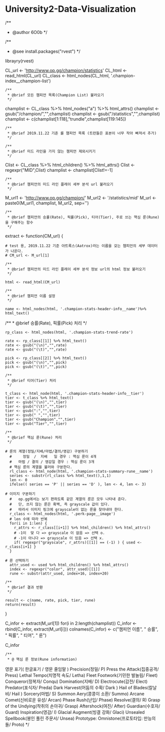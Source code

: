 # University2-Data-Visualization
/**
 * @author 6O0b
 */

/**
 * @see install.packages("rvest")
 */

librayry(rvest)

CL_url <- 'http://www.op.gg/champion/statistics'
CL_html <- read_html(CL_url)
CL_class <- html_nodes(CL_html, '.champion-index__champion-list')

 	/**
 	 * @brief 모든 챔피언 목록(Champion List) 불러오기 
 	 */  
  
champlist <- CL_class %>% html_nodes("a") %>% html_attrs()
champlist <- gsub("/champion/","",champlist)
champlist <- gsub("/statistics","",champlist)
champlist <- c(champlist[1:118],"trundle",champlist[119:145])

 	/**
 	 * @brief 2019.11.22 기준 롤 챔피언 목록 (트런들은 표본이 너무 작아 빠져서 추가)
 	 */
   
 	/**
 	 * @brief 미드 라인을 가지 않는 챔피언 제외시키기 
 	 */
    
Clist <- CL_class %>% html_children() %>% html_attrs()
Clist <- regexpr("MID",Clist)
champlist <- champlist[Clist!=-1]


 	/**
 	 * @brief 챔피언의 미드 라인 플레이 세부 분석 url 불러오기
 	 */

M_url1 <- 'http://www.op.gg/champion/'
M_url2 <- '/statistics/mid'
M_url <- paste0(M_url1, champlist, M_url2, sep='')


 	/**
 	 * @brief 챔피언의 승률(Rate), 픽률(Pick), 티어(Tier), 주로 쓰는 핵심 룬(Rune)을 구해주는 함수
 	 */

extract <- function(CM_url) {
  
    # test 용, 2019.11.22 기준 아트록스(Aatrox)라는 이름을 갖는 챔피언의 세부 데이터가 나온다.
    # CM_url <- M_url[1]
  
 	/**
 	 * @brief 챔피언의 미드 라인 플레이 세부 분석 정보 url의 html 정보 불러오기
 	 */
  
    html <- read_html(CM_url)

 	/**
 	 * @brief 챔피언 이름 설정
 	 */

    name <- html_nodes(html, '.champion-stats-header-info__name')%>% html_text()
 	
  /**
 	 * @brief 승률(Rate), 픽률(Pick) 처리
 	 */    
  
    rp_class <- html_nodes(html, '.champion-stats-trend-rate')
    
    rate <- rp_class[[1]] %>% html_text()
    rate <- gsub("(\n)","",rate)
    rate <- gsub("(\t)","",rate)
    
    pick <- rp_class[[2]] %>% html_text()
    pick <- gsub("(\n)","",pick)
    pick <- gsub("(\t)","",pick)
  
   	/**
 	 * @brief 티어(Tier) 처리
 	 */

    t_class <- html_node(html, '.champion-stats-header-info__tier')
    tier <- t_class %>% html_text()
    tier <- gsub("(\n)","",tier)
    tier <- gsub("(\t)","",tier)
    tier <- gsub(":","",tier)
    tier <- gsub(" ","",tier)
    tier <- gsub("Champion","",tier)
    tier <- gsub("Tier","",tier)
  
   	/**
 	 * @brief 핵심 룬(Rune) 처리
 	 */

    # 룬의 계열(정밀/지배/마법/결의/영감) 구분하기 
      #     정밀  /  지배   일 경우 : 핵심 룬이 4개 
      #   마법 / 결의 / 영감일 경우 : 핵심 룬이 3개 
      # 핵심 룬의 계열을 불러와 구분한다.
      rl_class <- html_node(html, '.champion-stats-summary-rune__name')
      series <- substr(rl_class %>% html_text(),1,1)
      len <- 0
      ifelse(( series == 'P' || series == 'D' ), len <- 4, len <- 3)
    
    # 이미지 구분하기 
      #   op.gg에서는 보기 편하도록 같은 계열의 룬은 모두 나타내 준다.
      #   단, 쓰지 않는 룬은 흑백, 즉 grayscale 값이 있다.
      #   따라서 이미지 링크에 grayscale이 없는 룬을 찾아내야 한다.
      r_class <- html_nodes(html, '.perk-page__image')
      # len 수에 따라 반복 
      for(i in 1:len) {
        r_attrs <- r_class[[i+1]] %>% html_children() %>% html_attrs()
        # -1이  맞 다 => grayscale 이 없음 => 선택 o.
        # -1이 아니다 => grayscale 이 있음 => 선택 x.
        if( regexpr("grayscale", r_attrs)[[1]] == (-1) ) { used <- r_class[i+1] }
      }
      
    # 룬 선택하기 
      attr_used <- used %>% html_children() %>% html_attrs()
      index <- regexpr("color", attr_used)[[1]]
      rune <- substr(attr_used, index+16, index+20)

 	/**
 	 * @brief 결과 반환
 	 */
   
    result <- c(name, rate, pick, tier, rune)
    return(result)
}

C_infor <- extract(M_url[1])
for(i in 2:length(champlist)) C_infor <- rbind(C_infor, extract(M_url[i]))
colnames(C_infor) <- c("챔피언 이름", "  승률", "   픽률", "   티어", "    룬")

C_infor

 	/**
 	 * @ 핵심 룬 정보(Rune information)
   영문 표기( 한글표기 / 영문 줄임말 )
   Precision(정밀/                               P)
     Press the Attack(집중공격/                  Press)
     Lethal Tempo(치명적 속도/                   Letha)
     Fleet Footwork(기민한 발놀림/               Fleet)
     Conqueror(정복자/                           Conqu)
   Domination(지배/                              D)
     Electrocute(감전/                           Elect)
     Predator(포식자/                            Preda)
     Dark Harvest(어둠의 수확/                   Dark )
     Hail of Blades(칼날비/                      Hail )
   Sorcery(마법/                                 S)
     Summon Aery(콩콩이 소환/                    Summo)
     Arcane Comet(신비로운 유성/                 Arcan)
     Phase Rush(난입/                            Phase)
   Resolve(결의/                                 R)
     Grasp of the Undying(착취의 손아귀/         Grasp)
     Aftershock(여진/                            After)
     Guardian(수호자/                            Guard)
   Inspiration(영감/                             I)
     Glacial Augment(빙결 강화/                  Glaci)
     Unsealed Spellbook(봉인 풀린 주문서/        Unsea)
     Prototype: Omnistone(프로토타입: 만능의 돌/ Proto)
 	 */
